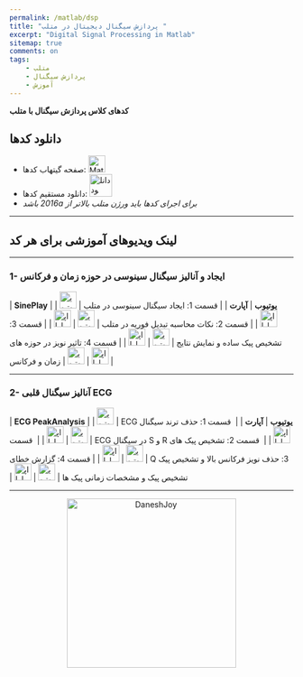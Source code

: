 ```yaml
---
permalink: /matlab/dsp
title: "پردازش سیگنال دیجیتال در متلب "
excerpt: "Digital Signal Processing in Matlab"
sitemap: true
comments: on
tags:
    - متلب
    - پردازش سیگنال
    - آموزش
---
```



<div id="7298406733"><script type="text/JavaScript" src="https://www.aparat.com/embed/kl1eE?data[rnddiv]=7298406733&data[responsive]=yes&&recom=none"></script></div>


**کدهای کلاس پردازش سیگنال با متلب**

## دانلود کدها
- صفحه گیتهاب کدها: <a  href="http://github.com/DaneshJoy/matlabdsp" target="_blank"><img src="{{ '/assets/images/github.png' | relative_url }}" width="30px" title="MatlabDSP on Github" alt="MatlabDSP on Github"></a><br/>
- دانلود مستقیم کدها: <a  href="https://github.com/DaneshJoy/matlabdsp/archive/master.zip"><img src="{{ '/assets/images/download.png' | relative_url }}" width="40px" title="دانلود" alt="دانلود"></a><br/>
- *&#x202b;برای اجرای کدها باید ورژن متلب بالاتر از 2016a باشد*

-------------------------------------

## لینک ویدیوهای آموزشی برای هر کد

-------------------------------------

### 1- ایجاد و آنالیز سیگنال سینوسی در حوزه زمان و فرکانس

| **SinePlay** | **یوتیوب** | **آپارت** |
| قسمت 1: ایجاد سیگنال سینوسی در متلب | <a href="https://youtu.be/Qfki1clmsPs" target="_blank"><img src="{{ '/assets/images/youtube.png' | relative_url }}" width="30px" title="یوتیوب" alt="یوتیوب"></a> | <a href="https://www.aparat.com/v/kl1eE" target="_blank"><img src="{{ '/assets/images/aparat.png' | relative_url }}" width="30px" title="اپارات" alt="اپارات"></a> |
| قسمت 2: نکات محاسبه تبدیل فوریه در متلب | <a href="https://youtu.be/27PBMl7l6sk" target="_blank"><img src="{{ '/assets/images/youtube.png' | relative_url }}" width="30px" title="یوتیوب" alt="یوتیوب"></a> | <a href="https://www.aparat.com/v/oYOB7" target="_blank"><img src="{{ '/assets/images/aparat.png' | relative_url }}" width="30px" title="اپارات" alt="اپارات"></a> |
| قسمت 3: تشخیص پیک ساده و نمایش نتایج | <a href="https://youtu.be/yYXC3fu3Dpo" target="_blank"><img src="{{ '/assets/images/youtube.png' | relative_url }}" width="30px" title="یوتیوب" alt="یوتیوب"></a> | <a href="https://www.aparat.com/v/B63Lo" target="_blank"><img src="{{ '/assets/images/aparat.png' | relative_url }}" width="30px" title="اپارات" alt="اپارات"></a> |
| قسمت 4: تاثیر نویز در حوزه های زمان و فرکانس | <a href="https://youtu.be/4_hRsE792kA" target="_blank"><img src="{{ '/assets/images/youtube.png' | relative_url }}" width="30px" title="یوتیوب" alt="یوتیوب"></a> | <a href="https://www.aparat.com/v/iZROx" target="_blank"><img src="{{ '/assets/images/aparat.png' | relative_url }}" width="30px" title="اپارات" alt="اپارات"></a> |


-------------------------------------

### 2- آنالیز سیگنال قلبی ECG

| **ECG PeakAnalysis** | **یوتیوب** | **آپارت** |
|  &#x202b; قسمت 1: حذف ترند سیگنال ECG | <a href="https://youtu.be/c-qYhtngcjU" target="_blank"><img src="{{ '/assets/images/youtube.png' | relative_url }}" width="30px" title="یوتیوب" alt="یوتیوب"></a> | <a href="https://www.aparat.com/v/ihHDt" target="_blank"><img src="{{ '/assets/images/aparat.png' | relative_url }}" width="30px" title="اپارات" alt="اپارات"></a> |
|  &#x202b; قسمت 2: تشخیص پیک های R و S در سیگنال ECG | <a href="https://youtu.be/ASyLt3KfTBk" target="_blank"><img src="{{ '/assets/images/youtube.png' | relative_url }}" width="30px" title="یوتیوب" alt="یوتیوب"></a> | <a href="https://www.aparat.com/v/qyzd2" target="_blank"><img src="{{ '/assets/images/aparat.png' | relative_url }}" width="30px" title="اپارات" alt="اپارات"></a> |
|  &#x202b; قسمت 3: حذف نویز فرکانس بالا و تشخیص پیک Q | <a href="https://youtu.be/a4GSkAt845E" target="_blank"><img src="{{ '/assets/images/youtube.png' | relative_url }}" width="30px" title="یوتیوب" alt="یوتیوب"></a> | <a href="https://www.aparat.com/v/I8BkE" target="_blank"><img src="{{ '/assets/images/aparat.png' | relative_url }}" width="30px" title="اپارات" alt="اپارات"></a> |
| قسمت 4: گزارش خطای تشخیص پیک و مشخصات زمانی پیک ها | <a href="https://youtu.be/BenNWPkpSoM" target="_blank"><img src="{{ '/assets/images/youtube.png' | relative_url }}" width="30px" title="یوتیوب" alt="یوتیوب"></a> | <a href="https://www.aparat.com/v/zr1Tv" target="_blank"><img src="{{ '/assets/images/aparat.png' | relative_url }}" width="30px" title="اپارات" alt="اپارات"></a> |


-------------------------------------

<p align="center">
  <a href="https://daneshjoy.ir">
    <img src="{{ '/assets/images/DaneshJoy.png' | relative_url }}" width="300px" title="DaneshJoy" alt="DaneshJoy"> 
  </a>
</p>

<div class="well">
<div class="rw-ui-container"></div>
</div>

